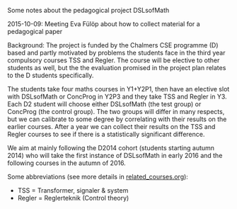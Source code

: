 Some notes about the pedagogical project DSLsofMath

2015-10-09: Meeting Eva Fülöp about how to collect material for a pedagogical paper

Background: The project is funded by the Chalmers CSE programme (D)
based and partly motivated by problems the students face in the third
year compulsory courses TSS and Regler. The course will be elective to
other students as well, but the the evaluation promised in the project
plan relates to the D students specifically.

The students take four maths courses in Y1+Y2P1, then have an elective
slot with DSLsofMath or ConcProg in Y2P3 and they take TSS and Regler
in Y3. Each D2 student will choose either DSLsofMath (the test group)
or ConcProg (the control group). The two groups will differ in many
respects, but we can calibrate to some degree by correlating with
their results on the earlier courses. After a year we can collect
their results on the TSS and Regler courses to see if there is a
statistically significant difference.

We aim at mainly following the D2014 cohort (students starting autumn
2014) who will take the first instance of DSLsofMath in early 2016 and
the following courses in the autumn of 2016.


Some abbreviations (see more details in [related_courses.org](../related_courses.org)):
* TSS = Transformer, signaler & system
* Regler = Reglerteknik (Control theory)
